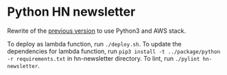 # Python HN newsletter

Rewrite of the [previous version](https://github.com/dan-l/hn-newsletter) to use Python3 and AWS stack.

To deploy as lambda function, run `./deploy.sh`.
To update the dependencies for lambda function, run `pip3 install -t ../package/python -r requirements.txt` in hn-newsletter directory.
To lint, run `./pylint hn-newsletter`.